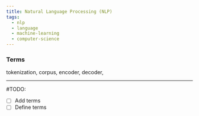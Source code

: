 ```yaml
---
title: Natural Language Processing (NLP)
tags:
  - nlp
  - language
  - machine-learning
  - computer-science
---
```

### Terms
tokenization, corpus, encoder, decoder,

---

#TODO:
- [ ] Add terms
- [ ] Define terms